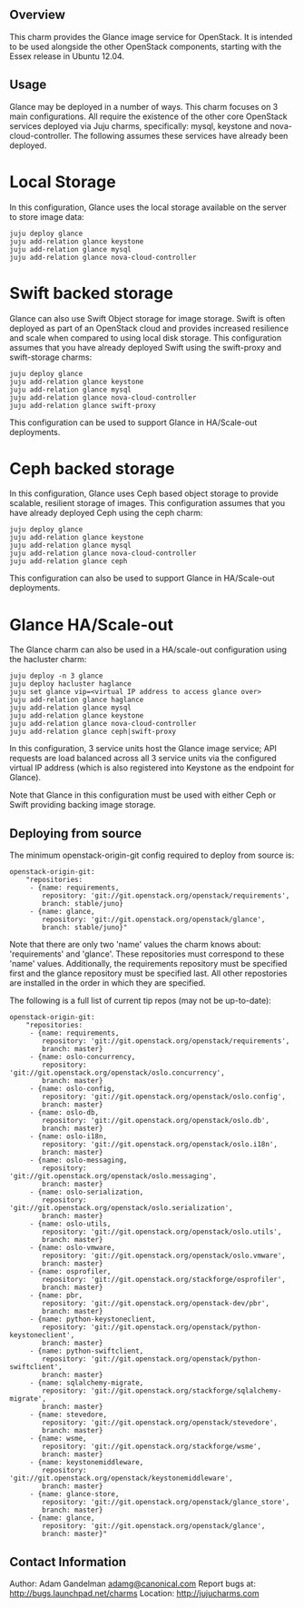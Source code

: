 Overview
--------

This charm provides the Glance image service for OpenStack.  It is intended to
be used alongside the other OpenStack components, starting with the Essex
release in Ubuntu 12.04.

Usage
-----

Glance may be deployed in a number of ways.  This charm focuses on 3 main
configurations.  All require the existence of the other core OpenStack
services deployed via Juju charms, specifically: mysql, keystone and
nova-cloud-controller.  The following assumes these services have already
been deployed.

Local Storage
=============

In this configuration, Glance uses the local storage available on the server
to store image data:

    juju deploy glance
    juju add-relation glance keystone
    juju add-relation glance mysql
    juju add-relation glance nova-cloud-controller

Swift backed storage
====================

Glance can also use Swift Object storage for image storage.  Swift is often
deployed as part of an OpenStack cloud and provides increased resilience and
scale when compared to using local disk storage.  This configuration assumes
that you have already deployed Swift using the swift-proxy and swift-storage
charms:

    juju deploy glance
    juju add-relation glance keystone
    juju add-relation glance mysql
    juju add-relation glance nova-cloud-controller
    juju add-relation glance swift-proxy

This configuration can be used to support Glance in HA/Scale-out deployments.

Ceph backed storage
===================

In this configuration, Glance uses Ceph based object storage to provide
scalable, resilient storage of images.  This configuration assumes that you
have already deployed Ceph using the ceph charm:

    juju deploy glance
    juju add-relation glance keystone
    juju add-relation glance mysql
    juju add-relation glance nova-cloud-controller
    juju add-relation glance ceph

This configuration can also be used to support Glance in HA/Scale-out
deployments.

Glance HA/Scale-out
===================

The Glance charm can also be used in a HA/scale-out configuration using
the hacluster charm:

    juju deploy -n 3 glance
    juju deploy hacluster haglance
    juju set glance vip=<virtual IP address to access glance over>
    juju add-relation glance haglance
    juju add-relation glance mysql
    juju add-relation glance keystone
    juju add-relation glance nova-cloud-controller
    juju add-relation glance ceph|swift-proxy

In this configuration, 3 service units host the Glance image service;
API requests are load balanced across all 3 service units via the
configured virtual IP address (which is also registered into Keystone
as the endpoint for Glance).

Note that Glance in this configuration must be used with either Ceph or
Swift providing backing image storage.

Deploying from source
---------------------

The minimum openstack-origin-git config required to deploy from source is:

    openstack-origin-git:
        "repositories:
         - {name: requirements,
            repository: 'git://git.openstack.org/openstack/requirements',
            branch: stable/juno}
         - {name: glance,
            repository: 'git://git.openstack.org/openstack/glance',
            branch: stable/juno}"

Note that there are only two 'name' values the charm knows about: 'requirements'
and 'glance'. These repositories must correspond to these 'name' values.
Additionally, the requirements repository must be specified first and the
glance repository must be specified last. All other repostories are installed
in the order in which they are specified.

The following is a full list of current tip repos (may not be up-to-date):

    openstack-origin-git:
        "repositories:
         - {name: requirements,
            repository: 'git://git.openstack.org/openstack/requirements',
            branch: master}
         - {name: oslo-concurrency,
            repository: 'git://git.openstack.org/openstack/oslo.concurrency',
            branch: master}
         - {name: oslo-config,
            repository: 'git://git.openstack.org/openstack/oslo.config',
            branch: master}
         - {name: oslo-db,
            repository: 'git://git.openstack.org/openstack/oslo.db',
            branch: master}
         - {name: oslo-i18n,
            repository: 'git://git.openstack.org/openstack/oslo.i18n',
            branch: master}
         - {name: oslo-messaging,
            repository: 'git://git.openstack.org/openstack/oslo.messaging',
            branch: master}
         - {name: oslo-serialization,
            repository: 'git://git.openstack.org/openstack/oslo.serialization',
            branch: master}
         - {name: oslo-utils,
            repository: 'git://git.openstack.org/openstack/oslo.utils',
            branch: master}
         - {name: oslo-vmware,
            repository: 'git://git.openstack.org/openstack/oslo.vmware',
            branch: master}
         - {name: osprofiler,
            repository: 'git://git.openstack.org/stackforge/osprofiler',
            branch: master}
         - {name: pbr,
            repository: 'git://git.openstack.org/openstack-dev/pbr',
            branch: master}
         - {name: python-keystoneclient,
            repository: 'git://git.openstack.org/openstack/python-keystoneclient',
            branch: master}
         - {name: python-swiftclient,
            repository: 'git://git.openstack.org/openstack/python-swiftclient',
            branch: master}
         - {name: sqlalchemy-migrate,
            repository: 'git://git.openstack.org/stackforge/sqlalchemy-migrate',
            branch: master}
         - {name: stevedore,
            repository: 'git://git.openstack.org/openstack/stevedore',
            branch: master}
         - {name: wsme,
            repository: 'git://git.openstack.org/stackforge/wsme',
            branch: master}
         - {name: keystonemiddleware,
            repository: 'git://git.openstack.org/openstack/keystonemiddleware',
            branch: master}
         - {name: glance-store,
            repository: 'git://git.openstack.org/openstack/glance_store',
            branch: master}
         - {name: glance,
            repository: 'git://git.openstack.org/openstack/glance',
            branch: master}"

Contact Information
-------------------

Author: Adam Gandelman <adamg@canonical.com>
Report bugs at: http://bugs.launchpad.net/charms
Location: http://jujucharms.com
